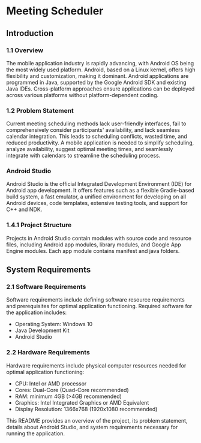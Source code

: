 # Meeting Scheduler
 
## Introduction

### 1.1 Overview
The mobile application industry is rapidly advancing, with Android OS being the most widely used platform. Android, based on a Linux kernel, offers high flexibility and customization, making it dominant. Android applications are programmed in Java, supported by the Google Android SDK and existing Java IDEs. Cross-platform approaches ensure applications can be deployed across various platforms without platform-dependent coding.

### 1.2 Problem Statement
Current meeting scheduling methods lack user-friendly interfaces, fail to comprehensively consider participants' availability, and lack seamless calendar integration. This leads to scheduling conflicts, wasted time, and reduced productivity. A mobile application is needed to simplify scheduling, analyze availability, suggest optimal meeting times, and seamlessly integrate with calendars to streamline the scheduling process.

### Android Studio

Android Studio is the official Integrated Development Environment (IDE) for Android app development. It offers features such as a flexible Gradle-based build system, a fast emulator, a unified environment for developing on all Android devices, code templates, extensive testing tools, and support for C++ and NDK.

### 1.4.1 Project Structure
Projects in Android Studio contain modules with source code and resource files, including Android app modules, library modules, and Google App Engine modules. Each app module contains manifest and java folders.

## System Requirements

### 2.1 Software Requirements
Software requirements include defining software resource requirements and prerequisites for optimal application functioning. Required software for the application includes:
- Operating System: Windows 10
- Java Development Kit
- Android Studio

### 2.2 Hardware Requirements
Hardware requirements include physical computer resources needed for optimal application functioning:
- CPU: Intel or AMD processor
- Cores: Dual-Core (Quad-Core recommended)
- RAM: minimum 4GB (>4GB recommended)
- Graphics: Intel Integrated Graphics or AMD Equivalent
- Display Resolution: 1366x768 (1920x1080 recommended)

This README provides an overview of the project, its problem statement, details about Android Studio, and system requirements necessary for running the application.

